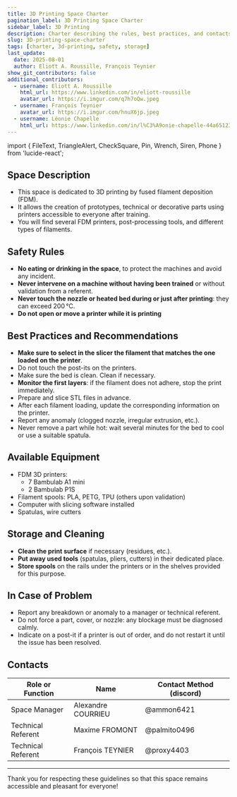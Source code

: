 ```yaml
---
title: 3D Printing Space Charter
pagination_label: 3D Printing Space Charter
sidebar_label: 3D Printing
description: Charter describing the rules, best practices, and contacts for the DeVinci Fablab 3D printing space.
slug: 3D-printing-space-charter
tags: [charter, 3d-printing, safety, storage]
last_update:
  date: 2025-08-01
  author: Eliott A. Roussille, François Teynier
show_git_contributors: false
additional_contributors:
  - username: Eliott A. Roussille
    html_url: https://www.linkedin.com/in/eliott-roussille
    avatar_url: https://i.imgur.com/q7h7oQw.jpeg
  - username: François Teynier
    avatar_url: https://i.imgur.com/hnuX6jp.jpeg
  - username: Léonie Chapelle
    html_url: https://www.linkedin.com/in/l%C3%A9onie-chapelle-44a651234/
---
```


import { FileText, TriangleAlert, CheckSquare, Pin, Wrench, Siren, Phone } from 'lucide-react';

## <FileText /> Space Description

- This space is dedicated to 3D printing by fused filament deposition (FDM).
- It allows the creation of prototypes, technical or decorative parts using printers accessible to everyone after training.
- You will find several FDM printers, post-processing tools, and different types of filaments.

## <TriangleAlert /> Safety Rules

- **No eating or drinking in the space**, to protect the machines and avoid any incident.
- **Never intervene on a machine without having been trained** or without validation from a referent.
- **Never touch the nozzle or heated bed during or just after printing**: they can exceed 200 °C.
- **Do not open or move a printer while it is printing**

## <CheckSquare /> Best Practices and Recommendations

- **Make sure to select in the slicer the filament that matches the one loaded on the printer**.
- Do not touch the post-its on the printers.
- Make sure the bed is clean. Clean if necessary.
- **Monitor the first layers**: if the filament does not adhere, stop the print immediately.
- Prepare and slice STL files in advance.
- After each filament loading, update the corresponding information on the printer.
- Report any anomaly (clogged nozzle, irregular extrusion, etc.).
- Never remove a part while hot: wait several minutes for the bed to cool or use a suitable spatula.

## <Wrench /> Available Equipment

- FDM 3D printers:
  - 7 Bambulab A1 mini
  - 2 Bambulab P1S
- Filament spools: PLA, PETG, TPU (others upon validation)
- Computer with slicing software installed
- Spatulas, wire cutters

## <Pin /> Storage and Cleaning

- **Clean the print surface** if necessary (residues, etc.).
- **Put away used tools** (spatulas, pliers, cutters) in their dedicated place.
- **Store spools** on the rails under the printers or in the shelves provided for this purpose.

## <Siren /> In Case of Problem

- Report any breakdown or anomaly to a manager or technical referent.
- Do not force a part, cover, or nozzle: any blockage must be diagnosed calmly.
- Indicate on a post-it if a printer is out of order, and do not restart it until the issue has been resolved.

## <Phone /> Contacts

| Role or Function   | Name               | Contact Method (discord) |
| ------------------ | ------------------ | ------------------------ |
| Space Manager      | Alexandre COURRIEU | @ammon6421               |
| Technical Referent | Maxime FROMONT     | @palmito0496             |
| Technical Referent | François TEYNIER   | @proxy4403               |

---

Thank you for respecting these guidelines so that this space remains accessible and pleasant for everyone!
